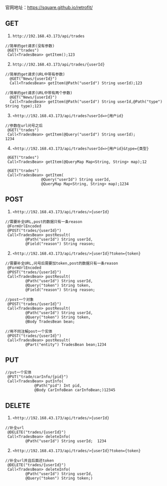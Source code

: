 官网地址：https://square.github.io/retrofit/

## **GET**

1. `http://192.168.43.173/api/trades`

```
//简单的get请求(没有参数)
 @GET("trades")
 Call<TradesBean> getItem();123
```

2. `http://192.168.43.173/api/trades/{userId}`

```
//简单的get请求(URL中带有参数)
  @GET("News/{userId}")
  Call<TradesBean> getItem(@Path("userId") String userId);123
```

```
//简单的get请求(URL中带有两个参数)
  @GET("News/{userId}")
  Call<TradesBean> getItem(@Path("userId") String userId,@Path("type") String type);123
```

3. `<http://192.168.43.173/api/trades?userId=>{用户id}`

```
//参数在url问号之后
 @GET("trades")
 Call<TradesBean> getItem(@Query("userId") String userId);
1234
```

4. `<http://192.168.43.173/api/trades?userId=>{用户id}&type={类型}`

```
 @GET("trades")
 Call<TradesBean> getItem(@QueryMap Map<String, String> map);12
```

```
 @GET("trades")
 Call<TradesBean> getItem(
                @Query("userId") String userId,
                @QueryMap Map<String, String> map);1234
```

## **POST**

1. `<http://192.168.43.173/api/trades/>{userId}`

```
//需要补全URL,post的数据只有一条reason
 @FormUrlEncoded
 @POST("trades/{userId}")
 Call<TradesBean> postResult(
         @Path("userId") String userId,
         @Field("reason") String reason;
```

2. `<http://192.168.43.173/api/trades/>{userId}?token={token}`

```
//需要补全URL,问号后需要加token,post的数据只有一条reason
 @FormUrlEncoded
 @POST("trades/{userId}")
 Call<TradesBean> postResult(
         @Path("userId") String userId,
         @Query("token") String token,
         @Field("reason") String reason;
```

```
//post一个对象
 @POST("trades/{userId}")
 Call<TradesBean> postResult(
         @Path("userId") String userId,
         @Query("token") String token,
         @Body TradesBean bean;
```

```
//用不同注解post一个实体
 @POST("trades/{userId}")
 Call<TradesBean> postResult(
         @Part("entity") TradesBean bean;1234
```

## **PUT**

```
//put一个实体
 @PUT("trade/carInfo/{pid}")
 Call<TradesBean> putInfo(
             @Path("pid") Int pid,
             @Body CarInfoBean carInfoBean;)12345
```

## **DELETE**

1. `<http://192.168.43.173/api/trades/>{userId}`

```
//补全url
 @DELETE("trades/{userId}")
 Call<TradesBean> deleteInfo(
         @Path("userId") String userId;  1234
```

2. `<http://192.168.43.173/api/trades/>{userId}?token={token}`

```
//补全url并且后面还token
 @DELETE("trades/{userId}")
 Call<TradesBean> deleteInfo(
         @Path("userId") String userId,
         @Query("token") String token;)  
```